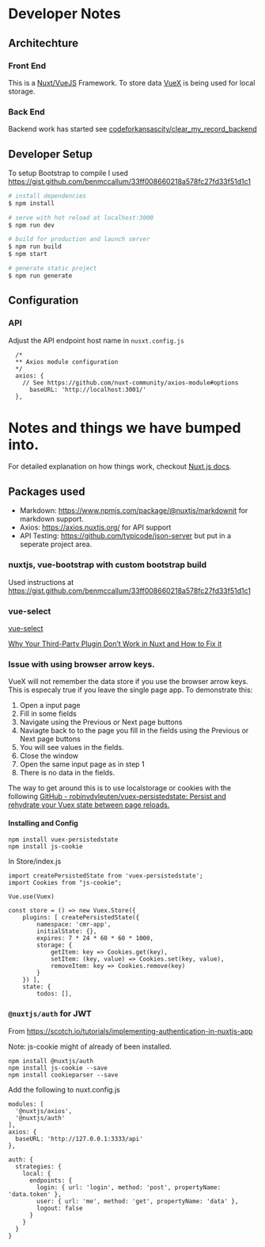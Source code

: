 # Developer Notes

## Architechture
   
### Front End
   This is a [Nuxt/VueJS](https://nuxtjs.org/) Framework.
   To store data [VueX](https://vuex.vuejs.org/) is being used for local storage.
   
### Back End
   Backend work has started see  [codeforkansascity/clear_my_record_backend](https://github.com/codeforkansascity/clear_my_record_backend)

## Developer Setup

To setup Bootstrap to compile I used https://gist.github.com/benmccallum/33ff008660218a578fc27fd33f51d1c1

``` bash
# install dependencies
$ npm install

# serve with hot reload at localhost:3000
$ npm run dev

# build for production and launch server
$ npm run build
$ npm start

# generate static project
$ npm run generate
```

## Configuration

### API

Adjust the API endpoint host name in `nusxt.config.js`
```
  /*
  ** Axios module configuration
  */
  axios: {
    // See https://github.com/nuxt-community/axios-module#options
      baseURL: 'http://localhost:3001/'
  },
```


# Notes and things we have bumped into.

For detailed explanation on how things work, checkout [Nuxt.js docs](https://nuxtjs.org).

## Packages used
* Markdown: https://www.npmjs.com/package/@nuxtjs/markdownit for markdown support.
* Axios: https://axios.nuxtjs.org/ for API support
* API Testing: https://github.com/typicode/json-server but put in a seperate project area.

### nuxtjs, vue-bootstrap with custom bootstrap build

Used instructions at https://gist.github.com/benmccallum/33ff008660218a578fc27fd33f51d1c1

### vue-select

[vue-select](https://sagalbot.github.io/vue-select/docs/)

[Why Your Third-Party Plugin Don’t Work in Nuxt and How to Fix it](https://medium.com/@codebeast_/why-your-third-party-plugin-dont-work-in-nuxt-and-how-to-fix-it-d1a8caadf422)

### Issue with using browser arrow keys.

VueX will not remember the data store if you use the browser arrow keys.
This is especaly true if you leave the single page app.  To demonstrate this:

1. Open a input page
2. Fill in some fields
3. Navigate using the Previous or Next page buttons
4. Naviagte back to to the page you fill in the fields using the Previous or Next page buttons
5. You will see values in the fields.
6. Close the window
7. Open the same input page as in step 1
8. There is no data in the fields.

The way to get around this is to use localstorage or cookies with the following
[GitHub - robinvdvleuten/vuex-persistedstate: Persist and rehydrate your Vuex state between page reloads.](https://github.com/robinvdvleuten/vuex-persistedstate)

#### Installing and Config


``````
npm install vuex-persistedstate
npm install js-cookie
``````

In Store/index.js

```
import createPersistedState from 'vuex-persistedstate';
import Cookies from "js-cookie";

Vue.use(Vuex)

const store = () => new Vuex.Store({
    plugins: [ createPersistedState({
        namespace: 'cmr-app',
        initialState: {},
        expires: 7 * 24 * 60 * 60 * 1000,
        storage: {
            getItem: key => Cookies.get(key),
            setItem: (key, value) => Cookies.set(key, value),
            removeItem: key => Cookies.remove(key)
        }
    }) ],
    state: {
        todos: [],

```

### `@nuxtjs/auth` for JWT

From https://scotch.io/tutorials/implementing-authentication-in-nuxtjs-app

Note: js-cookie might of already of been installed.
```
npm install @nuxtjs/auth
npm install js-cookie --save
npm install cookieparser --save
```

Add the following to nuxt.config.js

```
modules: [
  '@nuxtjs/axios',
  '@nuxtjs/auth'
],
axios: {
  baseURL: 'http://127.0.0.1:3333/api'
},

auth: {
  strategies: {
    local: {
      endpoints: {
        login: { url: 'login', method: 'post', propertyName: 'data.token' },
        user: { url: 'me', method: 'get', propertyName: 'data' },
        logout: false
      }
    }
  }
}


```




